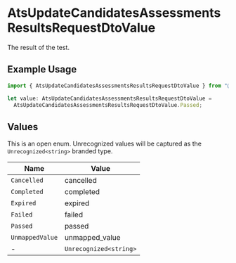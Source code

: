 # AtsUpdateCandidatesAssessmentsResultsRequestDtoValue

The result of the test.

## Example Usage

```typescript
import { AtsUpdateCandidatesAssessmentsResultsRequestDtoValue } from "@stackone/stackone-client-ts/sdk/models/shared";

let value: AtsUpdateCandidatesAssessmentsResultsRequestDtoValue =
  AtsUpdateCandidatesAssessmentsResultsRequestDtoValue.Passed;
```

## Values

This is an open enum. Unrecognized values will be captured as the `Unrecognized<string>` branded type.

| Name                   | Value                  |
| ---------------------- | ---------------------- |
| `Cancelled`            | cancelled              |
| `Completed`            | completed              |
| `Expired`              | expired                |
| `Failed`               | failed                 |
| `Passed`               | passed                 |
| `UnmappedValue`        | unmapped_value         |
| -                      | `Unrecognized<string>` |